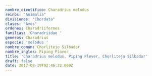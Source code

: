 ```yaml
---
nombre_cientifico: Charadrius melodus
reinos: "Animalia"
divisiones: "Chordata"
clases: "Aves"
ordenes: Charadriiformes
familias: 'Charadriidae '
generos: Charadrius
especie: 'melodus '
nombre_comun: Chorlitejo Silbador
nombre_ingles: Piping Plover
title: 'Charadrius melodus, Piping Plover, Chorlitejo Silbador'
draft: false
date: 2017-08-19T02:46:32.000Z
---
```


